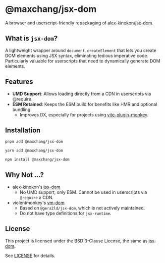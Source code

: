 # @maxchang/jsx-dom

A browser and userscript-friendly repackaging of [alex-kinokon/jsx-dom](https://github.com/alex-kinokon/jsx-dom).


## What is `jsx-dom`?

A lightweight wrapper around `document.createElement` that lets you create DOM elements using JSX syntax, eliminating tedious imperative code. Particularly valuable for userscripts that need to dynamically generate DOM elements.

## Features

- **UMD Support**: Allows loading directly from a CDN in userscripts via @require.
- **ESM Retained**: Keeps the ESM build for benefits like HMR and optional bundling.
  - Improves DX, especially for projects using [vite-plugin-monkey](https://github.com/lisonge/vite-plugin-monkey).

## Installation

```sh
pnpm add @maxchang/jsx-dom
```

```sh
yarn add @maxchang/jsx-dom
```

```sh
npm install @maxchang/jsx-dom
```

## Why Not ...?

- alex-kinokon's [jsx-dom](https://github.com/alex-kinokon/jsx-dom)
  - No UMD support, only ESM. Cannot be used in userscripts via `@require` a CDN.
- violentmonkey's [vm-dom](https://github.com/violentmonkey/vm-dom)
  - Based on `@gera2ld/jsx-dom`, which is not actively maintained.
  - Do not have type definitions for `jsx-runtime`.

## License

This project is licensed under the BSD 3-Clause License, the same as [jsx-dom](https://github.com/alex-kinokon/jsx-dom).

See [LICENSE](./LICENSE) for details.
